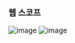 ### 웹 스코프

![image](https://user-images.githubusercontent.com/40969203/104187965-e2dfb180-545b-11eb-90fd-bdb544bef6a2.png)
![image](https://user-images.githubusercontent.com/40969203/104187981-e8d59280-545b-11eb-9a13-84cb89ce4543.png)
